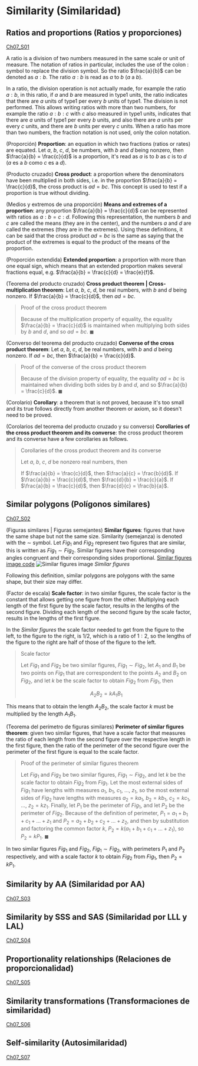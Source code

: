 
#   Similarity (Similaridad)

<!--
#T# Table of contents

#C# Ratios and proportions (Ratios y proporciones)
#C# Similar polygons (Polígonos similares)
#C# Similarity by AA (Similaridad por AA)
#C# Similarity by SSS and SAS (Similaridad por LLL y LAL)
#C# Proportionality relationships (Relaciones de proporcionalidad)
#C# Similarity transformations (Transformaciones de similaridad)
#C# Self-similarity (Autosimilaridad)

#T# Beginning of content
-->

## Ratios and proportions (Ratios y proporciones)
[Ch07_S01](https://www.ck12.org/reader/reader-index.html#section/2932962/7.1/9549314)

A ratio is a division of two numbers measured in the same scale or unit of measure. The notation of ratios in particular, includes the use of the colon : symbol to replace the division symbol. So the ratio $\frac{a}{b}$ can be denoted as $a:b$. The ratio $a:b$ is read as $a$ to $b$ ($a$ a $b$).

In a ratio, the division operation is not actually made, for example the ratio $a:b$, in this ratio, if $a$ and $b$ are measured in type1 units, the ratio indicates that there are $a$ units of type1 per every $b$ units of type1. The division is not performed. This allows writing ratios with more than two numbers, for example the ratio $a:b:c$ with $c$ also measured in type1 units, indicates that there are $a$ units of type1 per every $b$ units, and also there are $a$ units per every $c$ units, and there are $b$ units per every $c$ units. When a ratio has more than two numbers, the fraction notation is not used, only the colon notation.

(Proporción)
**Proportion**: an equation in which two fractions (ratios or rates) are equated. Let $a$, $b$, $c$, $d$, be numbers, with $b$ and $d$ being nonzero, then $\frac{a}{b} = \frac{c}{d}$ is a proportion, it's read as $a$ is to $b$ as $c$ is to $d$ ($a$ es a $b$ como $c$ es a $d$).

(Producto cruzado)
**Cross product**: a proportion where the denominators have been multiplied in both sides, i.e. in the proportion $\frac{a}{b} = \frac{c}{d}$, the cross product is $ad = bc$. This concept is used to test if a proportion is true without dividing.

(Medios y extremos de una proporción)
**Means and extremes of a proportion**: any proportion $\frac{a}{b} = \frac{c}{d}$ can be represented with ratios as $a:b = c:d$. Following this representation, the numbers $b$ and $c$ are called the means (they are in the center), and the numbers $a$ and $d$ are called the extremes (they are in the extremes). Using these definitions, it can be said that the cross product $ad = bc$ is the same as saying that the product of the extremes is equal to the product of the means of the proportion.

(Proporción extendida)
**Extended proportion**: a proportion with more than one equal sign, which means that an extended proportion makes several fractions equal, e.g. $\frac{a}{b} = \frac{c}{d} = \frac{e}{f}$.

(Teorema del producto cruzado)
**Cross product theorem | Cross-multiplication theorem**: Let $a$, $b$, $c$, $d$, be real numbers, with $b$ and $d$ being nonzero. If $\frac{a}{b} = \frac{c}{d}$, then $ad = bc$.

> Proof of the cross product theorem
>
> Because of the multiplication property of equality, the equality $\frac{a}{b} = \frac{c}{d}$ is maintained when multiplying both sides by $b$ and $d$, and so $ad = bc$. $\blacksquare$

(Converso del teorema del producto cruzado)
**Converse of the cross product theorem**: Let $a$, $b$, $c$, $d$, be real numbers, with $b$ and $d$ being nonzero. If $ad = bc$, then $\frac{a}{b} = \frac{c}{d}$.

> Proof of the converse of the cross product theorem
>
> Because of the division property of equality, the equality $ad = bc$ is maintained when dividing both sides by $b$ and $d$, and so $\frac{a}{b} = \frac{c}{d}$. $\blacksquare$

(Corolario)
**Corollary**: a theorem that is not proved, because it's too small and its true follows directly from another theorem or axiom, so it doesn't need to be proved.

(Corolarios del teorema del producto cruzado y su converso)
**Corollaries of the cross product theorem and its converse**: the cross product theorem and its converse have a few corollaries as follows.

> Corollaries of the cross product theorem and its converse
>
> Let $a$, $b$, $c$, $d$ be nonzero real numbers, then
>
> If $\frac{a}{b} = \frac{c}{d}$, then $\frac{a}{c} = \frac{b}{d}$.
> If $\frac{a}{b} = \frac{c}{d}$, then $\frac{d}{b} = \frac{c}{a}$.
> If $\frac{a}{b} = \frac{c}{d}$, then $\frac{d}{c} = \frac{b}{a}$.

## Similar polygons (Polígonos similares)
[Ch07_S02](https://www.ck12.org/reader/reader-index.html#section/2932963/7.2/9549314)

(Figuras similares | Figuras semejantes)
**Similar figures**: figures that have the same shape but not the same size. Similarity (semejanza) is denoted with the $\sim$ symbol. Let $Fig_1$ and $Fig_2$ represent two figures that are similar, this is written as $Fig_1 \sim Fig_2$. Similar figures have their corresponding angles congruent and their corresponding sides proportional.
[Similar figures image code](Programs/Ch07/S01_01_Similar_figures_image.py)
![Similar figures image](Images/Ch07/S01_01_Similar_figures.png)
*Similar figures*

Following this definition, similar polygons are polygons with the same shape, but their size may differ.

(Factor de escala)
**Scale factor**: in two similar figures, the scale factor is the constant that allows getting one figure from the other. Multiplying each length of the first figure by the scale factor, results in the lengths of the second figure. Dividing each length of the second figure by the scale factor, results in the lengths of the first figure.

In the *Similar figures* the scale factor needed to get from the figure to the left, to the figure to the right, is $1/2$, which is a ratio of $1:2$, so the lengths of the figure to the right are half of those of the figure to the left.

> Scale factor
>
> Let $Fig_1$ and $Fig_2$ be two similar figures, $Fig_1 \sim Fig_2$, let $A_1$ and $B_1$ be two points on $Fig_1$ that are correspondent to the points $A_2$ and $B_2$ on $Fig_2$, and let $k$ be the scale factor to obtain $Fig_2$ from $Fig_1$, then
>
> $$A_2B_2 = k A_1B_1$$

This means that to obtain the length $A_2B_2$, the scale factor $k$ must be multiplied by the length $A_1B_1$.

(Teorema del perímetro de figuras similares)
**Perimeter of similar figures theorem**: given two similar figures, that have a scale factor that measures the ratio of each length from the second figure over the respective length in the first figure, then the ratio of the perimeter of the second figure over the perimeter of the first figure is equal to the scale factor.

> Proof of the perimeter of similar figures theorem
>
> Let $Fig_1$ and $Fig_2$ be two similar figures, $Fig_1 \sim Fig_2$, and let $k$ be the scale factor to obtain $Fig_2$ from $Fig_1$. Let the most external sides of $Fig_1$ have lengths with measures $a_1$, $b_1$, $c_1$, ..., $z_1$, so the most external sides of $Fig_2$ have lengths with measures $a_2 = k a_1$, $b_2 = k b_1$, $c_2 = k c_1$, ..., $z_2 = k z_1$. Finally, let $P_1$ be the perimeter of $Fig_1$, and let $P_2$ be the perimeter of $Fig_2$. Because of the definition of perimeter, $P_1 = a_1 + b_1 + c_1 + ... + z_1$ and $P_2 = a_2 + b_2 + c_2 + ... + z_2$, and then by substitution and factoring the common factor $k$, $P_2 = k (a_1 + b_1 + c_1 + ... + z_1)$, so $P_2 = k P_1$. $\blacksquare$

In two similar figures $Fig_1$ and $Fig_2$, $Fig_1 \sim Fig_2$, with perimeters $P_1$ and $P_2$ respectively, and with a scale factor $k$ to obtain $Fig_2$ from $Fig_1$, then $P_2 = k P_1$.

## Similarity by AA (Similaridad por AA)
[Ch07_S03](https://www.ck12.org/reader/reader-index.html#section/2932964/7.3/9549314)

## Similarity by SSS and SAS (Similaridad por LLL y LAL)
[Ch07_S04](https://www.ck12.org/reader/reader-index.html#section/2932965/7.4/9549314)

## Proportionality relationships (Relaciones de proporcionalidad)
[Ch07_S05](https://www.ck12.org/reader/reader-index.html#section/2932966/7.5/9549314)

## Similarity transformations (Transformaciones de similaridad)
[Ch07_S06](https://www.ck12.org/reader/reader-index.html#section/2932967/7.6/9549314)

## Self-similarity (Autosimilaridad)
[Ch07_S07](https://www.ck12.org/reader/reader-index.html#section/2932968/7.7/9549314)